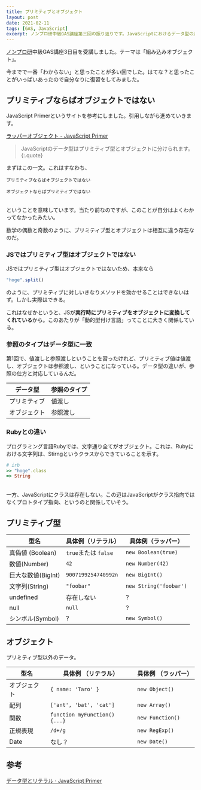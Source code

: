 ```yaml
---
title: プリミティブとオブジェクト
layout: post
date: 2021-02-11
tags: [GAS, JavaScript]
excerpt: ノンプロ研中級GAS講座第三回の振り返りです。JavaScriptにおけるデータ型の違い、すなわち、プリミティブ型とオブジェクトが違うものだということについて書いています。
---
```


[ノンプロ研](https://tonari-it.com/community-nonpro-semi/)中級GAS講座3日目を受講しました。テーマは「組み込みオブジェクト」。

今までで一番「わからない」と思ったことが多い回でした。はてな？と思ったことがいっぱいあったので自分なりに復習をしてみました。

## プリミティブならばオブジェクトではない

JavaScript Primerというサイトを参考にしました。引用しながら進めていきます。

[ラッパーオブジェクト - JavaScript Primer](https://jsprimer.net/basic/wrapper-object/)

>JavaScriptのデータ型はプリミティブ型とオブジェクトに分けられます。
{:.quote}

まずはこの一文。これはすなわち、

```
プリミティブならばオブジェクトではない

オブジェクトならばプリミティブではない
```
<br>
ということを意味しています。当たり前なのですが、このことが自分はよくわかってなかったみたい。

数学の偶数と奇数のように、プリミティブ型とオブジェクトは相互に違う存在なのだ。

### JSではプリミティブ型はオブジェクトではない

JSではプリミティブ型はオブジェクトではないため、本来なら

```js
"hoge".split()
```
のように、プリミティブに対しいきなりメソッドを効かせることはできないはず。しかし実際はできる。

これはなぜかというと、JSが**実行時にプリミティブをオブジェクトに変換してくれている**から。このあたりが「動的型付け言語」ってことに大きく関係している。

### 参照のタイプはデータ型に一致

第1回で、値渡しと参照渡しということを習ったけれど、プリミティブ値は値渡し、オブジェクトは参照渡し、ということになっている。データ型の違いが、参照の仕方と対応しているんだ。

| データ型     | 参照のタイプ |
| ------------ | ------------ |
| プリミティブ | 値渡し       |
| オブジェクト | 参照渡し     |

### Rubyとの違い

プログラミング言語Rubyでは、文字通り全てがオブジェクト。これは、Rubyにおける文字列は、Stirngというクラスからできていることを示す。

```rb
# irb
>> "hoge".class
=> String
```
<br>
一方、JavaScriptにクラスは存在しない。この辺はJavaScriptがクラス指向ではなくプロトタイプ指向、というのと関係していそう。

## プリミティブ型

| 型名               | 具体例（リテラル）   | 具体例（ラッパー）     |
| ------------------ | -------------------- | ---------------------- |
| 真偽値 (Boolean)   | `true`または `false` | `new Boolean(true)`    |
| 数値(Number)       | `42`                 | `new Number(42)`       |
| 巨大な数値(BigInt) | `9007199254740992n`  | `new BigInt()`         |
| 文字列(String)     | `"foobar"`           | `new String('foobar')` |
| undefined          | 存在しない          | ?                      |
| null               | `null`               | ?                      |
| シンボル(Symbol)   | ?                    | `new Symbol()`         |


## オブジェクト

プリミティブ型以外のデータ。

| 型名         | 具体例 （リテラル）           | 具体例 （ラッパー） |
| ------------ | ----------------------------- | ------------------- |
| オブジェクト | `{ name: 'Taro' }`            | `new Object()`      |
| 配列         | `['ant', 'bat', 'cat']`       | `new Array()`       |
| 関数         | `function myFunction() {...}` | `new Function()`    |
| 正規表現     | `/d+/g`                       | `new RegExp()`      |
| Date         | なし？                        | `new Date()`        |




## 参考

[データ型とリテラル · JavaScript Primer](https://jsprimer.net/basic/data-type/)
